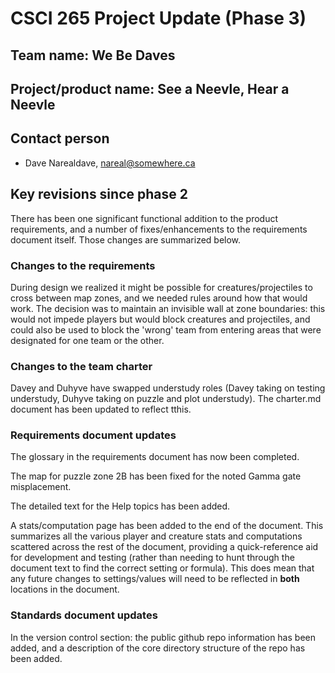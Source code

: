 
# CSCI 265 Project Update (Phase 3)

## Team name: We Be Daves

## Project/product name: See a Neevle, Hear a Neevle

## Contact person

 - Dave Narealdave, nareal@somewhere.ca

## Key revisions since phase 2

There has been one significant functional addition to the product requirements, and a number of fixes/enhancements to the requirements document itself.  Those changes are summarized below.

### Changes to the requirements

During design we realized it might be possible for creatures/projectiles to cross between map zones, and we needed rules around how that would work.  The decision was to maintain an invisible wall at zone boundaries: this would not impede players but would block creatures and projectiles, and could also be used to block the 'wrong' team from entering areas that were designated for one team or the other.

### Changes to the team charter

Davey and Duhyve have swapped understudy roles (Davey taking on testing understudy, Duhyve taking on puzzle and plot understudy).  The charter.md document has been updated to reflect tthis.

### Requirements document updates

The glossary in the requirements document has now been completed.

The map for puzzle zone 2B has been fixed for the noted Gamma gate misplacement.

The detailed text for the Help topics has been added.

A stats/computation page has been added to the end of the document.  This summarizes all the various player and creature stats and computations scattered across the rest of the document, providing a quick-reference aid for development and testing (rather than needing to hunt through the document text to find the correct setting or formula).  This does mean that any future changes to settings/values will need to be reflected in **both** locations in the document.

### Standards document updates

In the version control section: the public github repo information has been added, and a description of the core directory structure of the repo has been added.

